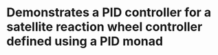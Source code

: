# Demonstrates a PID controller for a satellite reaction wheel controller defined using a PID monad
